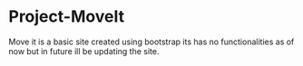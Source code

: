 # Project-MoveIt
Move it is a basic site created using bootstrap its has no functionalities as of now but in future ill be updating the site.
